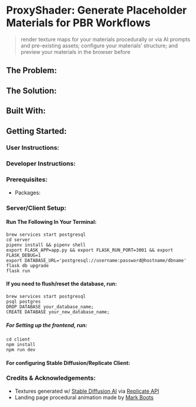 
# ProxyShader: Generate Placeholder Materials for PBR Workflows 
>render texture maps for your materials procedurally or via AI prompts and pre-existing assets; configure your materials’ structure; and preview your materials in the browser before 


## The Problem:

## The Solution:

## Built With:

## Getting Started:

### User Instructions:

### Developer Instructions:

### Prerequisites:
  + Packages:
### Server/Client Setup:

#### Run The Following In Your Terminal:

   ```shell
   brew services start postgresql
   cd server
   pipenv install && pipenv shell
   export FLASK_APP=app.py && export FLASK_RUN_PORT=3001 && export FLASK_DEBUG=1
   export DATABASE_URL='postgresql://username:password@hostname/dbname'
   flask db upgrade
   flask run
   ```

#### If you need to flush/reset the database, run:

   ```shell
   brew services start postgresql
   psql postgres
   DROP DATABASE your_database_name;
   CREATE DATABASE your_new_database_name;
   ```

##### For Setting up the frontend, run:
   ```shell
   cd client
   npm install
   npm run dev
   ```
#### For configuring Stable Diffusion/Replicate Client:


### Credits & Acknowledgements:
+ Textures generated w/ [Stable Diffusion AI](https://replicate.com/stability-ai/stable-diffusion) via [Replicate API](https://replicate.com)
+ Landing page procedural animation made by [Mark Boots](https://codepen.io/MarkBoots)
